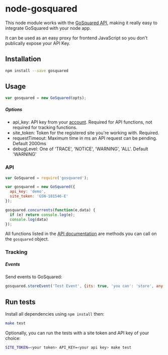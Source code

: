 # node-gosquared

This node module works with the [GoSquared API](api-docs), making it really easy to integrate GoSquared with your node app.

It can be used as an easy proxy for frontend JavaScript so you don't publically expose your API Key.

## Installation
```bash
npm install --save gosquared
```

## Usage

```javascript 
var gosquared = new GoSquared(opts);
```

##### Options

* api_key: API key from your [account](casa). Required for API functions, not required for tracking functions.
* site_token: Token for the registered site you're working with. Required.
* requestTimeout: Maximum time in ms an API request can be pending. Default 2000ms
* debugLevel: One of 'TRACE', 'NOTICE', 'WARNING', 'ALL'. Default 'WARNING'

### API
```javascript
var GoSquared = require('gosquared');

var gosquared = new GoSquared({
  api_key: 'demo',
  site_token: 'GSN-181546-E'
});

gosquared.concurrents(function(e,data) {
  if (e) return console.log(e);
  console.log(data)
});
```

All functions listed in the [API documentation](api-docs) are methods you can call on the ```gosquared``` object.


### Tracking

##### Events
Send events to GoSquared:

```javascript
gosquared.storeEvent('Test Event', {its: true, 'you can': 'store', any: 'event', properties: 'You Like' });
```


## Run tests
Install all dependencies using ```npm install``` then:

```bash
make test
```

Optionally, you can run the tests with a site token and API key of your choice:

```bash
SITE_TOKEN=<your token> API_KEY=<your api key> make test
```

[api-docs]: https://www.gosquared.com/developer/latest/
[casa]: https://www.gosquared.com/home/developer